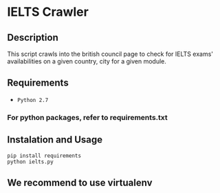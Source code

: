 # IELTS Crawler

## Description
This script crawls into the british council page to check for IELTS exams' availabilities on a given country, city for a given module.

## Requirements
- `Python 2.7`

### For python packages, refer to requirements.txt

## Instalation and Usage
```shell
pip install requirements
python ielts.py
```

## We recommend to use virtualenv
